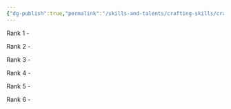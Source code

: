```yaml
---
{"dg-publish":true,"permalink":"/skills-and-talents/crafting-skills/crafting-leather/"}
---
```


Rank 1
	- 

Rank 2
	- 

Rank 3
	- 

Rank 4
	- 

Rank 5
	-

Rank 6
	-